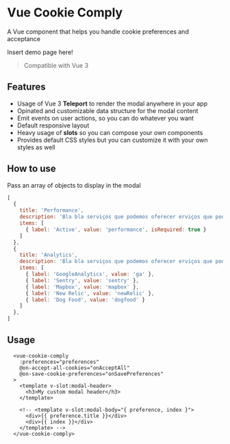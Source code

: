 # Vue Cookie Comply

A Vue component that helps you handle cookie preferences and acceptance

Insert demo page here!

> Compatible with Vue 3

## Features

- Usage of Vue 3 **Teleport** to render the modal anywhere in your app
- Opinated and customizable data structure for the modal content
- Emit events on user actions, so you can do whatever you want
- Default responsive layout
- Heavy usage of **slots** so you can compose your own components
- Provides default CSS styles but you can customize it with your own styles as well

## How to use

Pass an array of objects to display in the modal

```js
[
  {
    title: 'Performance',
    description: 'Bla bla serviços que podemos oferecer erviços que podemos oferecer erviços que podemos oferecer erviços que podemos oferecer serviços que podemos oferecer.',
    items: [
      { label: 'Active', value: 'performance', isRequired: true }
    ]
  },
  {
    title: 'Analytics',
    description: 'Bla bla serviços que podemos oferecer erviços que podemos oferecer erviços que podemos oferecer erviços que podemos oferecer serviços que podemos oferecer.',
    items: [
      { label: 'GoogleAnalytics', value: 'ga' },
      { label: 'Sentry', value: 'sentry' },
      { label: 'Mapbox', value: 'mapbox' },
      { label: 'New Relic', value: 'newRelic' },
      { label: 'Dog Food', value: 'dogfood' }
    ]
  },
]
```

## Usage

```vue
  <vue-cookie-comply
    :preferences="preferences"
    @on-accept-all-cookies="onAcceptAll"
    @on-save-cookie-preferences="onSavePreferences"
  >
    <template v-slot:modal-header>
      <h3>My custom modal header</h3>
    </template>

    <!-- <template v-slot:modal-body="{ preference, index }">
      <div>{{ preference.title }}</div>
      <div>{{ index }}</div>
    </template> -->
  </vue-cookie-comply>
```